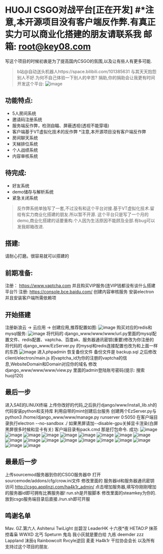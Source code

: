 HUOJI CSGO对战平台[正在开发]
#*注意,本开源项目没有客户端反作弊.有真正实力可以商业化搭建的朋友请联系我 邮箱: root@key08.com
===============
写这个项目的时候初衷是为了提高国内CSGO的氛围,以及让有些人有更多可能.
> b站@自动送头机器人https://space.bilibili.com/101385631
> 与其天天抱怨别人不好.为何不自己体验一下别人的辛苦?
捐助,你的捐助会让我更有时间开发这个平台:
![image](https://github.com/huoji120/csgo_full/blob/master/pic/alipay.jpg)
## 功能特点:
 + 5人房间系统
 + 邀请码注册系统
 + 服务端反作弊，检测自瞄、屏蔽透视(透视不能穿墙)
 + 客户端基于VT虚拟化技术的反作弊 *注意,本开源项目没有客户端反作弊
 + 房间聊天系统
 + 天梯排位系统
 + 个人战绩系统
 + 内容审核系统
## 待完成:
 + 好友系统
 + demo储存与解析系统
 + 紧急关闭系统
> 反作弊系统单独写了一套,不过没有和这个平台对接.基于VT虚拟化技术.留给有实力商业化搭建的朋友.所以暂不开源.
> 这个平台只是写了一个月的demo,商业化搭建的话要重构.个人因为生活原因不能顾及全部.有bug可以发我邮箱改进.

## 搭建:
请耐心打磨。很容易就可以搭建的
## 前期准备:
注册： https://www.vaptcha.com 并且购买VIP服务(连VIP钱都没有谈什么搭建平台?)
注册:  https://console.bce.baidu.com/ 创建内容审核服务
安装electron 并且安装客户端所需依赖项
## 开始搭建
注册新浪云 -> 云应用 -> 创建应用,推荐配置如图:
![image](https://github.com/huoji120/csgo_full/blob/master/pic/1.png)
购买对应的redis和mysql服务:
![image](https://github.com/huoji120/csgo_full/blob/master/pic/2.png)
将代码的 django_www/www/www/url.py里面的mysql配置文件、redis配置、vaptcha、百度ak、服务器通讯密钥(重要)修改为你注册的
将代码的 django_www/EzServer.py 的mysql和redis连接配置也改为和上面一样的东西
![image](https://github.com/huoji120/csgo_full/blob/master/pic/3.png)
进入phpadmin 恢复备份文件 备份文件是 backup.sql
之后修改 client/electron/main.js 的vaptcha_id为你的注册的vaptcha的信息,WebsiteDomain和Domain对应你的域名
修改 django_www/www/www/view.py 里面的admin登陆账号密码(提示: 搜索huoji120)
## 最后一步
进入SAE的LINUX终端 上传你改好的代码,之后执行django/www/install_lib.sh的代码安装python和支持库
利用自带的mint创建后台服务 创建两个EzServer.py与python3 /home/django_www/www/manage.py runserver 0:5050
在客户端目录执行electron --no-sandbox ./ 如果黑屏请加--disable-gpu关掉显卡渲染(白屏黑屏很多时候和显卡有关)
客户端目录有pack.cmd 那是打包命令.
成功:
![image](https://github.com/huoji120/csgo_full/blob/master/pic/4.png)
![image](https://github.com/huoji120/csgo_full/blob/master/pic/5.png)
![image](https://github.com/huoji120/csgo_full/blob/master/pic/6.png)
![image](https://github.com/huoji120/csgo_full/blob/master/pic/7.png)
![image](https://github.com/huoji120/csgo_full/blob/master/pic/8.png)
![image](https://github.com/huoji120/csgo_full/blob/master/pic/9.png)
![image](https://github.com/huoji120/csgo_full/blob/master/pic/10.png)
![image](https://github.com/huoji120/csgo_full/blob/master/pic/11.png)
![image](https://github.com/huoji120/csgo_full/blob/master/pic/12.png)
![image](https://github.com/huoji120/csgo_full/blob/master/pic/13.png)
![image](https://github.com/huoji120/csgo_full/blob/master/pic/14.png)
![image](https://github.com/huoji120/csgo_full/blob/master/pic/15.png)
![image](https://github.com/huoji120/csgo_full/blob/master/pic/16.png)
![image](https://github.com/huoji120/csgo_full/blob/master/pic/17.png)
![image](https://github.com/huoji120/csgo_full/blob/master/pic/18.png)
![image](https://github.com/huoji120/csgo_full/blob/master/pic/19.png)
![image](https://github.com/huoji120/csgo_full/blob/master/pic/20.png)
![image](https://github.com/huoji120/csgo_full/blob/master/pic/21.png)
![image](https://github.com/huoji120/csgo_full/blob/master/pic/22.png)
## 最最后一步
上传sourcemod服务器到你的CSGO服务器中
打开sourcemode/addons/cfg/crow.ini文件
修改里面的 服务器id和服务器通讯密钥
访问 http://csgo.applinzi.com/ha4k1r_admin/ 点击增加服务器,填写你刚刚增加的服务器id即可拥有比赛服务器!
run.sh是开服脚本 修改里面的steamkey为你的.放到csgo服务端目录后直接./run.sh即可开服
## 鸣谢名单
Mav. GZ.第六人 Ashiterui TwiLight 丝碧湼 LeaderHK 十六夜*夜 HETAO:P 抹茶控毒枭 
WWXD 北丐 Speturm 鬼岛 我小灰就是要白给 九栋 deemder zzz Lappland 沫辰q Rainbowcolt 
Rvcyle逆回 麦麦 Ha4k1r 干拉协会会长 以及所有支持过这个项目的朋友.